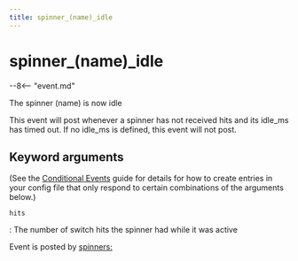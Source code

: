 ```yaml
---
title: spinner_(name)_idle
---
```


# spinner_(name)_idle


--8<-- "event.md"

The spinner (name) is now idle

This event will post whenever a spinner has not received hits and its
idle_ms has timed out. If no idle_ms is defined, this event will not
post.

## Keyword arguments

(See the [Conditional Events](overview/conditional.md)
guide for details for how to create entries in your config file that
only respond to certain combinations of the arguments below.)

`hits`

:   The number of switch hits the spinner had while it was active

Event is posted by [spinners:](../config/spinners.md)
